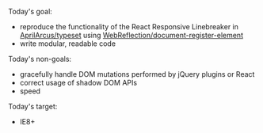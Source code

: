 Today's goal:
  * reproduce the functionality of the React Responsive Linebreaker in [AprilArcus/typeset](https://github.com/AprilArcus/typeset) using [WebReflection/document-register-element](https://github.com/WebReflection/document-register-element)
  * write modular, readable code

Today's non-goals:
  * gracefully handle DOM mutations performed by jQuery plugins or React
  * correct usage of shadow DOM APIs
  * speed

Today's target:
  * IE8+